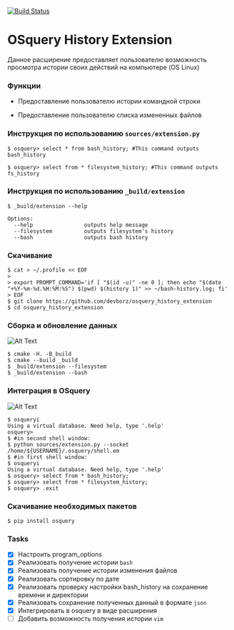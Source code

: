 [![Build Status](https://travis-ci.com/devborz/osquery_history_extension.svg?token=rrbTiACLSyD7Yjcuyygg&branch=master)](https://travis-ci.com/devborz/osquery_history_extension)

# OSquery History Extension

Данное расширение предоставляет пользователю возможность просмотра истории
своих действий на компьютере (OS Linux)

### Функции

* Предоставление пользователю истории командной строки
- Предоставление пользователю списка измененных файлов

### Инструкция по использованию `sources/extension.py`

```ShellSession
$ osquery> select * from bash_history; #This command outputs bash_history

$ osquery> select from * filesystem_history; #This command outputs fs_history
```
### Инструкция по использованию `_build/extension`

```ShellSession
$ _build/extension --help

Options:
  --help                outputs help message
  --filesystem          outputs filesystem's history
  --bash                outputs bash history
```

### Скачивание

```ShellSession
$ cat > ~/.profile << EOF
>
> export PROMPT_COMMAND='if [ "$(id -u)" -ne 0 ]; then echo "$(date "+%Y-%m-%d.%H:%M:%S") $(pwd) $(history 1)" >> ~/bash-history.log; fi'
> EOF
$ git clone https://github.com/devborz/osquery_history_extension
$ cd osquery_history_extension
```
### Сборка и обновление данных
![Alt Text](https://github.com/devborz/osquery_history_extension/blob/master/images/extension-building-saving.gif)
```ShellSession
$ cmake -H. -B_build
$ cmake --build _build
$ _build/extension --filesystem
$ _build/extension --bash
```
### Интеграция в OSquery
![Alt Text](https://github.com/devborz/osquery_history_extension/blob/master/images/extension-osquery.gif)
```ShellSession
$ osqueryi
Using a virtual database. Need help, type '.help'
osquery>
$ #in second shell window:
$ python sources/extension.py --socket /home/${USERNAME}/.osquery/shell.em
$ #in first shell window:
$ osqueryi
Using a virtual database. Need help, type '.help'
$ osquery> select from * bash_history;
$ osquery> select from * filesystem_history;
$ osquery> .exit
```

### Cкачивание необходимых пакетов

```ShellSession
$ pip install osquery
```
### Tasks

- [x] Настроить program_options
- [x] Реализовать получение истории `bash`
- [x] Реализовать получение истории изменения файлов
- [x] Реализовать сортировку по дате
- [x] Реализовать проверку настройки bash_history на сохранение времени и директории
- [x] Реализовать сохрaнение полученных данный в формате `json`
- [x] Интегрировать в osquery в виде расширения
- [ ] Добавить возможность получения истории `vim`
